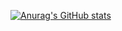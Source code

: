 [![Anurag's GitHub stats](https://github-readme-stats.vercel.app/api?username=Rainyan&show_icons=true&count_private=true)](https://github.com/anuraghazra/github-readme-stats)
